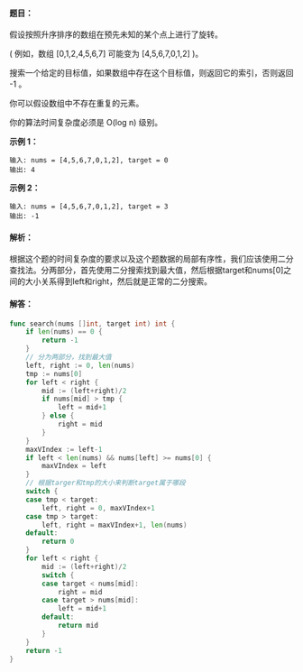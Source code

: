 #### 题目：

假设按照升序排序的数组在预先未知的某个点上进行了旋转。

( 例如，数组 [0,1,2,4,5,6,7] 可能变为 [4,5,6,7,0,1,2] )。

搜索一个给定的目标值，如果数组中存在这个目标值，则返回它的索引，否则返回 -1 。

你可以假设数组中不存在重复的元素。

你的算法时间复杂度必须是 O(log n) 级别。

**示例 1：**

```
输入: nums = [4,5,6,7,0,1,2], target = 0
输出: 4
```

**示例 2：**

```
输入: nums = [4,5,6,7,0,1,2], target = 3
输出: -1
```

#### 解析：

根据这个题的时间复杂度的要求以及这个题数据的局部有序性，我们应该使用二分查找法。分两部分，首先使用二分搜索找到最大值，然后根据target和nums[0]之间的大小关系得到left和right，然后就是正常的二分搜索。

#### 解答：

```go
func search(nums []int, target int) int {
    if len(nums) == 0 {
		return -1
	}
	// 分为两部分，找到最大值
	left, right := 0, len(nums)
	tmp := nums[0]
	for left < right {
		mid := (left+right)/2
		if nums[mid] > tmp {
			left = mid+1
		} else {
			right = mid
		}
	}
	maxVIndex := left-1
	if left < len(nums) && nums[left] >= nums[0] {
		maxVIndex = left
	}
	// 根据targer和tmp的大小来判断target属于哪段
	switch {
	case tmp < target:
		left, right = 0, maxVIndex+1
	case tmp > target:
		left, right = maxVIndex+1, len(nums)
	default:
		return 0
	}
	for left < right {
		mid := (left+right)/2
		switch {
		case target < nums[mid]:
			right = mid
		case target > nums[mid]:
			left = mid+1
		default:
			return mid
		}
	}
	return -1
}
```

